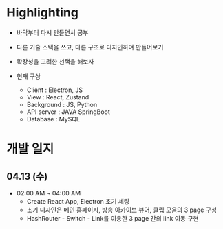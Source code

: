 # Highlighting

* 바닥부터 다시 만들면서 공부
* 다른 기술 스택을 쓰고, 다른 구조로 디자인하며 만들어보기
* 확장성을 고려한 선택을 해보자

* 현재 구상
  * Client : Electron, JS
  * View : React, Zustand
  * Background : JS, Python
  * API server : JAVA SpringBoot
  * Database : MySQL
 
# 개발 일지

## 04.13 (수)
* 02:00 AM ~ 04:00 AM
  * Create React App, Electron 초기 세팅
  * 초기 디자인은 메인 홈페이지, 방송 아카이브 뷰어, 클립 모음의 3 page 구성
  * HashRouter - Switch - Link를 이용한 3 page 간의 link 이동 구현
